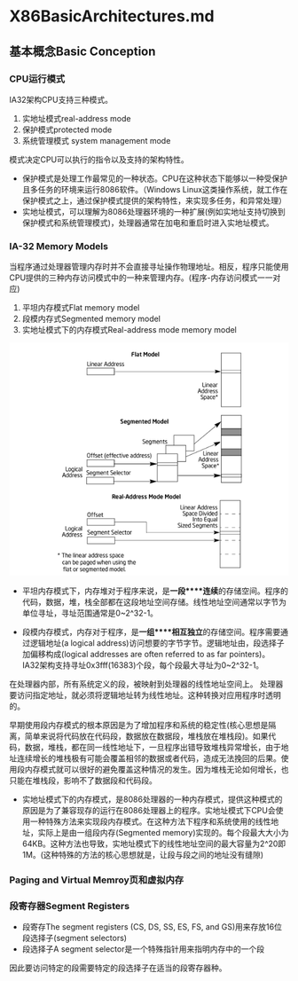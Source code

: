# X86BasicArchitectures.md

## 基本概念Basic Conception

### CPU运行模式
IA32架构CPU支持三种模式。
1. 实地址模式real-address mode
2. 保护模式protected mode
3. 系统管理模式 system management mode

模式决定CPU可以执行的指令以及支持的架构特性。

* 保护模式是处理工作最常见的一种状态。CPU在这种状态下能够以一种受保护且多任务的环境来运行8086软件。（Windows Linux这类操作系统，就工作在保护模式之上，通过保护模式提供的架构特性，来实现多任务，和异常处理）
* 实地址模式，可以理解为8086处理器环境的一种扩展(例如实地址支持切换到保护模式和系统管理模式)，处理器通常在加电和重启时进入实地址模式。

### IA-32 Memory Models
当程序通过处理器管理内存时并不会直接寻址操作物理地址。相反，程序只能使用CPU提供的三种内存访问模式中的一种来管理内存。(程序-内存访问模式一一对应)
1. 平坦内存模式Flat memory model
2. 段模内存式Segmented memory model
3. 实地址模式下的内存模式Real-address mode memory model

![](https://raw.githubusercontent.com/BilibiliRiven/NoteBook/main/BasicArchitectures/MemoryModle.PNG)

* 平坦内存模式下，内存堆对于程序来说，是**一段****连续**的存储空间。程序的代码，数据，堆，栈全部都在这段地址空间存储。线性地址空间通常以字节为单位寻址，寻址范围通常是0~2^32-1。

* 段模内存模式，内存对于程序，是**一组****相互独立**的存储空间。程序需要通过逻辑地址(a logical address)访问想要的字节字节。逻辑地址由，段选择子加偏移构成(logical addresses are often referred to as far pointers)。
IA32架构支持寻址0x3fff(16383)个段，每个段最大寻址为0~2^32-1。

在处理器内部，所有系统定义的段，被映射到处理器的线性地址空间上。
处理器要访问指定地址，就必须将逻辑地址转为线性地址。这种转换对应用程序时透明的。

早期使用段内存模式的根本原因是为了增加程序和系统的稳定性(核心思想是隔离，简单来说将代码放在代码段，数据放在数据段，堆栈放在堆栈段)。如果代码，数据，堆栈，都在同一线性地址下，一旦程序出错导致堆栈异常增长，由于地址连续增长的堆栈极有可能会覆盖相邻的数据或者代码，造成无法挽回的后果。使用段内存模式就可以很好的避免覆盖这种情况的发生。因为堆栈无论如何增长，也只能在堆栈段，影响不了数据段和代码段。

* 实地址模式下的内存模式，是8086处理器的一种内存模式，提供这种模式的原因是为了兼容现存的运行在8086处理器上的程序。实地址模式下CPU会使用一种特殊方法来实现段内存模式。在这种方法下程序和系统使用的线性地址，实际上是由一组段内存(Segmented memory)实现的。每个段最大大小为64KB。这种方法也导致，实地址模式下的线性地址空间的最大容量为2^20即1M。(这种特殊的方法的核心思想就是，让段与段之间的地址没有缝隙)


### Paging and Virtual Memroy页和虚拟内存


### 段寄存器Segment Registers
* 段寄存The segment registers (CS, DS, SS, ES, FS, and GS)用来存放16位段选择子(segment selectors)
* 段选择子A segment selector是一个特殊指针用来指明内存中的一个段

因此要访问特定的段需要特定的段选择子在适当的段寄存器种。

